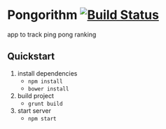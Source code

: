 # Pongorithm [![Build Status](https://travis-ci.org/chmontgomery/Pongorithm.png?branch=master)](https://travis-ci.org/chmontgomery/Pongorithm)

app to track ping pong ranking

## Quickstart

1. install dependencies
    * `npm install`
    * `bower install`
2. build project
    * `grunt build`
3. start server
    * `npm start`